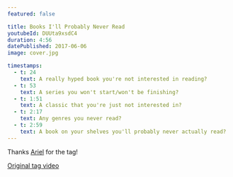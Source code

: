 ```yaml
---
featured: false

title: Books I'll Probably Never Read
youtubeId: DUUta9xsdC4
duration: 4:56
datePublished: 2017-06-06
image: cover.jpg

timestamps:
  - t: 24
    text: A really hyped book you're not interested in reading?
  - t: 53
    text: A series you won't start/won't be finishing?
  - t: 1:51
    text: A classic that you're just not interested in?
  - t: 2:17
    text: Any genres you never read?
  - t: 2:59
    text: A book on your shelves you'll probably never actually read?
---
```


Thanks [Ariel](https://youtu.be/av0opp3jXoM) for the tag!

[Original tag video](https://youtu.be/hqA6Bk9gB4U)
